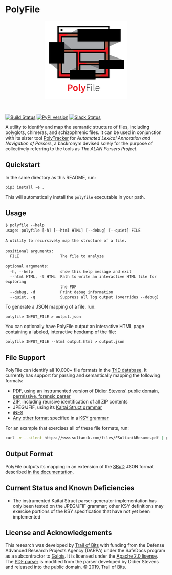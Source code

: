 # PolyFile
<p align="center">
  <img src="logo/polyfile_name.png?raw=true" width="256" title="PolyFile">
</p>
<br />

[![Build Status](https://travis-ci.com/trailofbits/polyfile.svg?branch=master)](https://travis-ci.com/trailofbits/polyfile)
[![PyPI version](https://badge.fury.io/py/polyfile.svg)](https://badge.fury.io/py/polyfile)
[![Slack Status](https://empireslacking.herokuapp.com/badge.svg)](https://empireslacking.herokuapp.com)

A utility to identify and map the semantic structure of files,
including polyglots, chimeras, and schizophrenic files. It can be used
in conjunction with its sister tool
[PolyTracker](https://github.com/trailofbits/polytracker) for
_Automated Lexical Annotation and Navigation of Parsers_, a backronym
devised solely for the purpose of collectively referring to the tools
as _The ALAN Parsers Project_.

## Quickstart

In the same directory as this README, run:
```
pip3 install -e .
```

This will automatically install the `polyfile` executable in your path.

## Usage

```
$ polyfile --help
usage: polyfile [-h] [--html HTML] [--debug] [--quiet] FILE

A utility to recursively map the structure of a file.

positional arguments:
  FILE                  The file to analyze

optional arguments:
  -h, --help            show this help message and exit
  --html HTML, -t HTML  Path to write an interactive HTML file for exploring
                        the PDF
  --debug, -d           Print debug information
  --quiet, -q           Suppress all log output (overrides --debug)
```

To generate a JSON mapping of a file, run:

```
polyfile INPUT_FILE > output.json
```

You can optionally have PolyFile output an interactive HTML page containing a labeled, interactive hexdump of the file:
```
polyfile INPUT_FILE --html output.html > output.json
```

## File Support

PolyFile can identify all 10,000+ file formats in the [TrID database](http://mark0.net/soft-trid-deflist.html).
It currently has support for parsing and semantically mapping the following formats:
* PDF, using an instrumented version of [Didier Stevens' public domain, permissive, forensic parser](https://blog.didierstevens.com/programs/pdf-tools/)
* ZIP, including reursive identification of all ZIP contents
* JPEG/JFIF, using its [Kaitai Struct grammar](https://formats.kaitai.io/jpeg/index.html)
* [iNES](https://wiki.nesdev.com/w/index.php/INES)
* [Any other format](https://formats.kaitai.io/index.html) specified in a [KSY grammar](https://doc.kaitai.io/user_guide.html)

For an example that exercises all of these file formats, run:
```bash
curl -v --silent https://www.sultanik.com/files/ESultanikResume.pdf | polyfile --html ESultanikResume.html - > ESultanikResume.json
```

## Output Format

PolyFile outputs its mapping in an extension of the [SBuD](https://github.com/corkami/sbud) JSON format described [in the documentation](docs/json_format.md).

## Current Status and Known Deficiencies
* The instrumented Kaitai Struct parser generator implementation has only been tested on the JPEG/JFIF grammar;
  other KSY definitions may exercise portions of the KSY specification that have not yet been implemented

## License and Acknowledgements

This research was developed by [Trail of
Bits](https://www.trailofbits.com/) with funding from the Defense
Advanced Research Projects Agency (DARPA) under the SafeDocs program
as a subcontractor to [Galois](https://galois.com). It is licensed under the [Apache 2.0 lisense](LICENSE).
The [PDF parser](polyfile/pdfparser.py) is modified from the parser developed by Didier Stevens and released into the
 public domain. © 2019, Trail of Bits.
